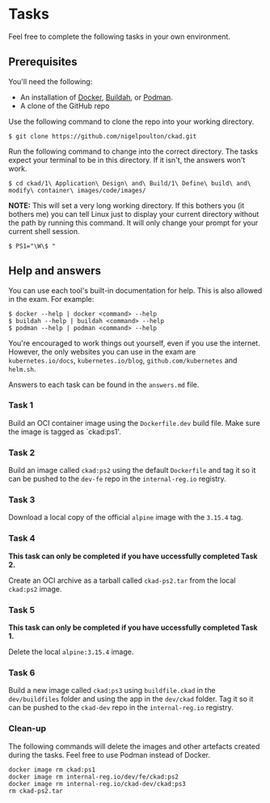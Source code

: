 # Tasks

Feel free to complete the following tasks in your own environment.

## Prerequisites

You'll need the following:

- An installation of [Docker](https://www.docker.com/), [Buildah](https://buildah.io/), or [Podman](https://podman.io/).
- A clone of the GitHub repo

Use the following command to clone the repo into your working directory.

```
$ git clone https://github.com/nigelpoulton/ckad.git
```

Run the following command to change into the correct directory. The tasks expect your terminal to be in this directory. If it isn't, the answers won't work.

```
$ cd ckad/1\ Application\ Design\ and\ Build/1\ Define\ build\ and\ modify\ container\ images/code/images/
```

**NOTE:** This will set a very long working directory. If this bothers you (it bothers me) you can tell Linux just to display your current directory without the path by running this command. It will only change your prompt for your current shell session.

```
$ PS1="\W\$ "
```

## Help and answers

You can use each tool's built-in documentation for help. This is also allowed in the exam. For example:

```
$ docker --help | docker <command> --help
$ buildah --help | buildah <command> --help
$ podman --help | podman <command> --help
```

You're encouraged to work things out yourself, even if you use the internet. However, the only websites you can use in the exam are `kubernetes.io/docs`, `kubernetes.io/blog`, `github.com/kubernetes` and `helm.sh`.

Answers to each task can be found in the `answers.md` file.

### Task 1

Build an OCI container image using the `Dockerfile.dev` build file. Make sure the image is tagged as `ckad:ps1'.

### Task 2

Build an image called `ckad:ps2` using the default `Dockerfile` and tag it so it can be pushed to the `dev-fe` repo in the `internal-reg.io` registry.

### Task 3

Download a local copy of the official `alpine` image with the `3.15.4` tag.

### Task 4

**This task can only be completed if you have uccessfully completed Task 2.**

Create an OCI archive as a tarball called `ckad-ps2.tar` from the local `ckad:ps2` image.

### Task 5

**This task can only be completed if you have uccessfully completed Task 1.**

Delete the local `alpine:3.15.4` image.

### Task 6

Build a new image called `ckad:ps3` using `buildfile.ckad` in the `dev/buildfiles` folder and using the app in the `dev/ckad` folder. Tag it so it can be pushed to the `ckad-dev` repo in the `internal-reg.io` registry.

### Clean-up

The following commands will delete the images and other artefacts created during the tasks. Feel free to use Podman instead of Docker.

```
docker image rm ckad:ps1
docker image rm internal-reg.io/dev/fe/ckad:ps2
docker image rm internal-reg.io/ckad-dev/ckad:ps3
rm ckad-ps2.tar
```
